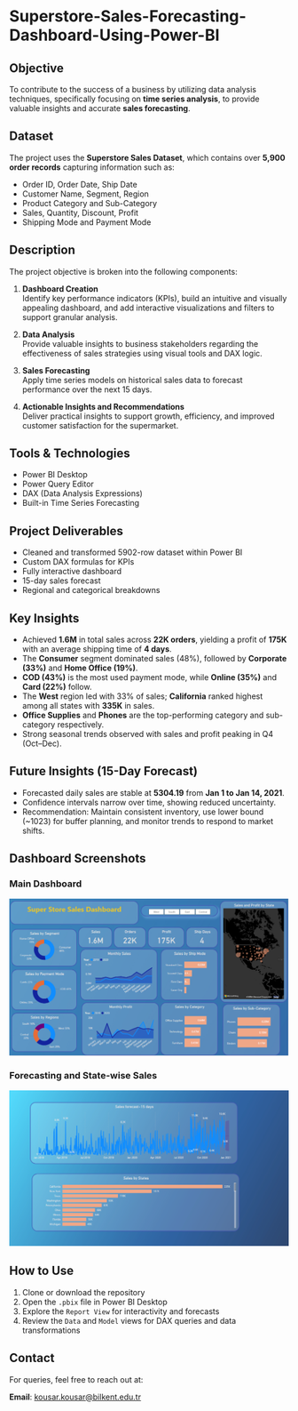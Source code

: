 # Superstore-Sales-Forecasting-Dashboard-Using-Power-BI

## Objective

To contribute to the success of a business by utilizing data analysis techniques, specifically focusing on **time series analysis**, to provide valuable insights and accurate **sales forecasting**.

## Dataset

The project uses the **Superstore Sales Dataset**, which contains over **5,900 order records** capturing information such as:

- Order ID, Order Date, Ship Date  
- Customer Name, Segment, Region  
- Product Category and Sub-Category  
- Sales, Quantity, Discount, Profit  
- Shipping Mode and Payment Mode  

## Description

The project objective is broken into the following components:

1. **Dashboard Creation**  
   Identify key performance indicators (KPIs), build an intuitive and visually appealing dashboard, and add interactive visualizations and filters to support granular analysis.

2. **Data Analysis**  
   Provide valuable insights to business stakeholders regarding the effectiveness of sales strategies using visual tools and DAX logic.

3. **Sales Forecasting**  
   Apply time series models on historical sales data to forecast performance over the next 15 days.

4. **Actionable Insights and Recommendations**  
   Deliver practical insights to support growth, efficiency, and improved customer satisfaction for the supermarket.

## Tools & Technologies

- Power BI Desktop  
- Power Query Editor  
- DAX (Data Analysis Expressions)  
- Built-in Time Series Forecasting

## Project Deliverables

- Cleaned and transformed 5902-row dataset within Power BI  
- Custom DAX formulas for KPIs  
- Fully interactive dashboard  
- 15-day sales forecast  
- Regional and categorical breakdowns

## Key Insights

- Achieved **1.6M** in total sales across **22K orders**, yielding a profit of **175K** with an average shipping time of **4 days**.
- The **Consumer** segment dominated sales (48%), followed by **Corporate (33%)** and **Home Office (19%)**.
- **COD (43%)** is the most used payment mode, while **Online (35%)** and **Card (22%)** follow.
- The **West** region led with 33% of sales; **California** ranked highest among all states with **335K** in sales.
- **Office Supplies** and **Phones** are the top-performing category and sub-category respectively.
- Strong seasonal trends observed with sales and profit peaking in Q4 (Oct–Dec).

## Future Insights (15-Day Forecast)

- Forecasted daily sales are stable at **5304.19** from **Jan 1 to Jan 14, 2021**.
- Confidence intervals narrow over time, showing reduced uncertainty.
- Recommendation: Maintain consistent inventory, use lower bound (~1023) for buffer planning, and monitor trends to respond to market shifts.

## Dashboard Screenshots

### Main Dashboard

![Dashboard](./Dashboard.png)

### Forecasting and State-wise Sales

![Forecast](./Forecast.png)

## How to Use

1. Clone or download the repository  
2. Open the `.pbix` file in Power BI Desktop  
3. Explore the `Report View` for interactivity and forecasts  
4. Review the `Data` and `Model` views for DAX queries and data transformations

## Contact

For queries, feel free to reach out at:

**Email**: [kousar.kousar@bilkent.edu.tr](mailto:kousar.kousar@bilkent.edu.tr)

